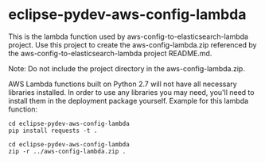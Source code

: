 # eclipse-pydev-aws-config-lambda

This is the lambda function used by aws-config-to-elasticsearch-lambda project.  Use this project to create the aws-config-lambda.zip referenced by the aws-config-to-elasticsearch-lambda project README.md.

Note:  Do not include the project directory in the aws-config-lambda.zip.

AWS Lambda functions built on Python 2.7 will not have all necessary libraries installed.  In order to use any libraries you may need, you'll need to install them in the deployment package yourself.  Example for this lambda function:

```
cd eclipse-pydev-aws-config-lambda
pip install requests -t .
```

```
cd eclipse-pydev-aws-config-lambda
zip -r ../aws-config-lambda.zip .
```
